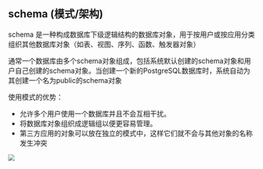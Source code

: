 ## schema (模式/架构)

schema 是一种构成数据库下级逻辑结构的数据库对象，用于按用户或按应用分类组织其他数据库对象（如表、视图、序列、函数、触发器对象）

通常一个数据库由多个schema对象组成，包括系统默认创建的schema对象和用户自己创建的schema对象。当创建一个新的PostgreSQL数据库时，系统自动为其创建一个名为public的schema对象

使用模式的优势：

- 允许多个用户使用一个数据库并且不会互相干扰。     
- 将数据库对象组织成逻辑组以便更容易管理。     
- 第三方应用的对象可以放在独立的模式中，这样它们就不会与其他对象的名称发生冲突

<img src="https://img-blog.csdnimg.cn/0a0bbe0a63514b59966ae16de1c29b4a.png" style="zoom:80%;" />
